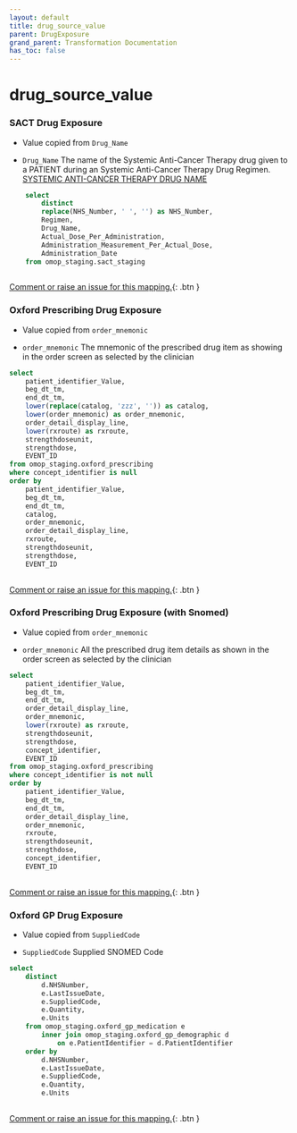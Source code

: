 ```yaml
---
layout: default
title: drug_source_value
parent: DrugExposure
grand_parent: Transformation Documentation
has_toc: false
---
```

# drug_source_value
### SACT Drug Exposure
* Value copied from `Drug_Name`

* `Drug_Name` The name of the Systemic Anti-Cancer Therapy drug given to a PATIENT during an Systemic Anti-Cancer Therapy Drug Regimen. [SYSTEMIC ANTI-CANCER THERAPY DRUG NAME](https://www.datadictionary.nhs.uk/data_elements/systemic_anti-cancer_therapy_drug_name.html)

```sql
	select
		distinct
		replace(NHS_Number, ' ', '') as NHS_Number,
		Regimen,
		Drug_Name,
		Actual_Dose_Per_Administration,
		Administration_Measurement_Per_Actual_Dose,
		Administration_Date
	from omop_staging.sact_staging
	
```


[Comment or raise an issue for this mapping.](https://github.com/answerdigital/oxford-omop-data-mapper/issues/new?title=OMOP%20DrugExposure%20table%20drug_source_value%20field%20SACT%20Drug%20Exposure%20mapping){: .btn }
### Oxford Prescribing Drug Exposure
* Value copied from `order_mnemonic`

* `order_mnemonic` The mnemonic of the prescribed drug item as showing in the order screen as selected by the clinician 

```sql
select
	patient_identifier_Value,
	beg_dt_tm,
	end_dt_tm,
	lower(replace(catalog, 'zzz', '')) as catalog,
	lower(order_mnemonic) as order_mnemonic,
	order_detail_display_line,
	lower(rxroute) as rxroute,
	strengthdoseunit,
	strengthdose,
	EVENT_ID
from omop_staging.oxford_prescribing
where concept_identifier is null
order by
	patient_identifier_Value,
	beg_dt_tm,
	end_dt_tm,
	catalog,
	order_mnemonic,
	order_detail_display_line,
	rxroute,
	strengthdoseunit,
	strengthdose,
	EVENT_ID
	
```


[Comment or raise an issue for this mapping.](https://github.com/answerdigital/oxford-omop-data-mapper/issues/new?title=OMOP%20DrugExposure%20table%20drug_source_value%20field%20Oxford%20Prescribing%20Drug%20Exposure%20mapping){: .btn }
### Oxford Prescribing Drug Exposure (with Snomed)
* Value copied from `order_mnemonic`

* `order_mnemonic` All the prescribed drug item details as shown in the order screen as selected by the clinician 

```sql
select
	patient_identifier_Value,
	beg_dt_tm,
	end_dt_tm,
	order_detail_display_line,
	order_mnemonic,
	lower(rxroute) as rxroute,
	strengthdoseunit,
	strengthdose,
	concept_identifier,
	EVENT_ID
from omop_staging.oxford_prescribing
where concept_identifier is not null
order by
	patient_identifier_Value,
	beg_dt_tm,
	end_dt_tm,
	order_detail_display_line,
	order_mnemonic,
	rxroute,
	strengthdoseunit,
	strengthdose,
	concept_identifier,
	EVENT_ID
	
```


[Comment or raise an issue for this mapping.](https://github.com/answerdigital/oxford-omop-data-mapper/issues/new?title=OMOP%20DrugExposure%20table%20drug_source_value%20field%20Oxford%20Prescribing%20Drug%20Exposure%20(with%20Snomed)%20mapping){: .btn }
### Oxford GP Drug Exposure
* Value copied from `SuppliedCode`

* `SuppliedCode` Supplied SNOMED Code 

```sql
select
	distinct
		d.NHSNumber,
		e.LastIssueDate,
		e.SuppliedCode,
		e.Quantity,
		e.Units
	from omop_staging.oxford_gp_medication e
		inner join omop_staging.oxford_gp_demographic d
			on e.PatientIdentifier = d.PatientIdentifier
	order by
		d.NHSNumber,
		e.LastIssueDate,
		e.SuppliedCode,
		e.Quantity,
		e.Units
	
```


[Comment or raise an issue for this mapping.](https://github.com/answerdigital/oxford-omop-data-mapper/issues/new?title=OMOP%20DrugExposure%20table%20drug_source_value%20field%20Oxford%20GP%20Drug%20Exposure%20mapping){: .btn }
